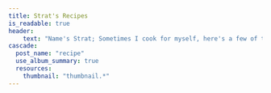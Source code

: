 ```yaml
---
title: Strat's Recipes
is_readable: true
header:
    text: "Name's Strat; Sometimes I cook for myself, here's a few of the recipes I've decided to write down for future generations to benefit from my so-so, nothing special cooking."
cascade:
  post_name: "recipe"
  use_album_summary: true
  resources:
    thumbnail: "thumbnail.*"
---
```

